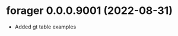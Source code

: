 <!-- NEWS.md is maintained by https://cynkra.github.io/fledge, do not edit -->

# forager 0.0.0.9001 (2022-08-31)

- Added gt table examples


